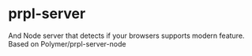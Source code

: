 # prpl-server
And Node server that detects if your browsers supports modern feature. Based on Polymer/prpl-server-node
